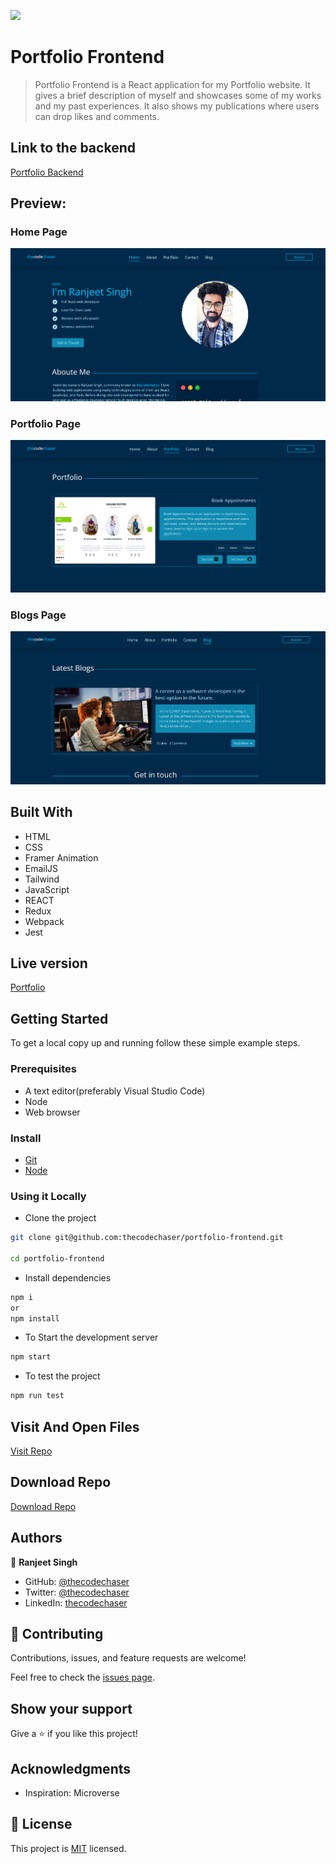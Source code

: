 ![](https://img.shields.io/badge/thecodechaser-blueviolet)

# Portfolio Frontend

> Portfolio Frontend is a React application for my Portfolio website. It gives a brief description of myself and showcases some of my works and my past experiences. It also shows my publications where users can drop likes and comments.

## Link to the backend

[Portfolio Backend](https://github.com/thecodechaser/portfolio-backend)

## Preview:

### Home Page

![screenshot](./src/assets/images/previews/preview1.png)

### Portfolio Page

![screenshot](./src/assets/images/previews/preview2.png)

### Blogs Page

![screenshot](./src/assets/images/previews/preview3.png)

## Built With

- HTML
- CSS
- Framer Animation
- EmailJS
- Tailwind
- JavaScript
- REACT
- Redux
- Webpack
- Jest

## Live version

[Portfolio](https://thecodechaser.com/)

## Getting Started

To get a local copy up and running follow these simple example steps.

### Prerequisites
- A text editor(preferably Visual Studio Code)
- Node
- Web browser

### Install
- [Git](https://git-scm.com/downloads)
- [Node](https://nodejs.org/en/download/)

### Using it Locally

- Clone the project

```bash 
git clone git@github.com:thecodechaser/portfolio-frontend.git

cd portfolio-frontend
```

- Install dependencies

```bash
npm i 
or
npm install
```
- To Start the development server
```bash
npm start
```

- To test the project
```bash
npm run test
```


## Visit And Open Files

[Visit Repo](https://github.com/thecodechaser/portfolio-frontend)

## Download Repo

[Download Repo](https://github.com/thecodechaser/portfolio-frontend/archive/refs/heads/dev.zip)

## Authors

👤 **Ranjeet Singh**

- GitHub: [@thecodechaser](https://github.com/thecodechaser)
- Twitter: [@thecodechaser](https://twitter.com/thecodechaser)
- LinkedIn: [thecodechaser](https://linkedin.com/in/thecodechaser)

## 🤝 Contributing

Contributions, issues, and feature requests are welcome!

Feel free to check the [issues page](https://github.com/thecodechaser/portfolio-frontend/issues).

## Show your support

Give a ⭐️ if you like this project!

## Acknowledgments

- Inspiration: Microverse

## 📝 License

This project is [MIT](./LICENSE.md) licensed.
